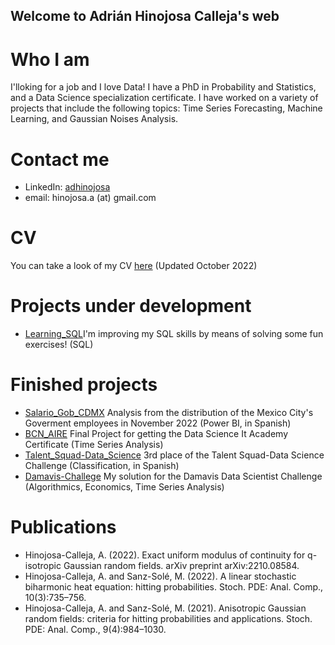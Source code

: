 ## Welcome to Adrián Hinojosa Calleja's web

# Who I am

I'lloking for a job and I love Data! I have a PhD in Probability and Statistics, and a Data Science specialization certificate. I have worked on a variety of projects that include the following topics: Time Series Forecasting, Machine Learning, and Gaussian Noises Analysis. 


# Contact me

- LinkedIn: [adhinojosa](https://www.linkedin.com/in/adhinojosa/)
- email: hinojosa.a (at) gmail.com

# CV

You can take a look of my CV [here](https://github.com/hinojosaad/hinojosaad.github.io/blob/main/CV.pdf) (Updated October 2022)

# Projects under development 
- [Learning_SQL](https://github.com/hinojosaad/Learning_SQL)I'm improving my SQL skills by means of solving some fun exercises! (SQL)

# Finished projects
- [Salario_Gob_CDMX](https://github.com/hinojosaad/Salario_Gob_CDMX) Analysis from the distribution of the Mexico City's Goverment employees in November 2022 (Power BI, in Spanish)
- [BCN_AIRE](https://github.com/hinojosaad/BCN_AIRE) Final Project for getting the Data Science It Academy Certificate (Time Series Analysis)
- [Talent_Squad-Data_Science](https://github.com/hinojosaad/Talent_Squad-Data_Science_I) 3rd place of the Talent Squad-Data Science Challenge (Classification, in Spanish)
- [Damavis-Challege](https://github.com/hinojosaad/BCN_AIRE](https://github.com/hinojosaad/Damavis-Challenge)) My solution for the Damavis Data Scientist Challenge (Algorithmics, Economics, Time Series Analysis)

# Publications
- Hinojosa-Calleja, A. (2022). Exact uniform modulus of continuity for q-isotropic Gaussian random fields. arXiv preprint arXiv:2210.08584.
- Hinojosa-Calleja, A. and Sanz-Solé, M. (2022). A linear stochastic biharmonic heat equation: hitting probabilities. Stoch. PDE: Anal. Comp., 10(3):735–756.
- Hinojosa-Calleja, A. and Sanz-Solé, M. (2021). Anisotropic Gaussian random fields: criteria for hitting probabilities and applications. Stoch. PDE: Anal. Comp., 9(4):984–1030.



<!-- You can use the [editor on GitHub](https://github.com/hinojosaad/hinojosaad.github.io/edit/main/index.md) to maintain and preview the content for your website in Markdown files.

Whenever you commit to this repository, GitHub Pages will run [Jekyll](https://jekyllrb.com/) to rebuild the pages in your site, from the content in your Markdown files.

### Markdown

Markdown is a lightweight and easy-to-use syntax for styling your writing. It includes conventions for

```markdown
Syntax highlighted code block

# Header 1
## Header 2
### Header 3

- Bulleted
- List

1. Numbered
2. List

**Bold** and _Italic_ and `Code` text

[Link](url) and ![Image](src)
```

For more details see [Basic writing and formatting syntax](https://docs.github.com/en/github/writing-on-github/getting-started-with-writing-and-formatting-on-github/basic-writing-and-formatting-syntax).

### Jekyll Themes

Your Pages site will use the layout and styles from the Jekyll theme you have selected in your [repository settings](https://github.com/hinojosaad/hinojosaad.github.io/settings/pages). The name of this theme is saved in the Jekyll `_config.yml` configuration file.

### Support or Contact

Having trouble with Pages? Check out our [documentation](https://docs.github.com/categories/github-pages-basics/) or [contact support](https://support.github.com/contact) and we’ll help you sort it out.-->
